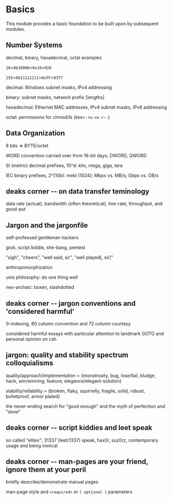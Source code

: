 # Basics

This module provides a basic foundation to be built upon by subsequent
modules.


## Number Systems

decimal, binary, hexadecimal, octal examples

`16`=`0b10000`=`0x10`=`020`

`255`=`0b11111111`=`0xFF`=`0377`


decimal: Windows subnet masks, IPv4 addressing

binary: subnet masks, network prefix [lengths]

hexadecimal: Ethernet MAC addresses, IPv4 subnet masks, IPv6 addressing

octal: permissions for chmod/ls (`664`=`-rw-rw-r--`)


## Data Organization

8 bits => BYTE/octet

WORD convention carried over from 16-bit days; DWORD, QWORD

SI (metric) decimal prefixes, 10^d: kilo, mega, giga, tera

IEC binary prefixes, 2^(10b): mebi (1024); Mbps vs. MB/s; Gbps vs. GB/s


## deaks corner -- on data transfer teminology

data rate (actual), bandwidth (often theoretical), line-rate,
throughput, and good-put


## Jargon and the jargonfile

self-professed gentleman hackers

grok, script kiddie, she-bang, pentest

"sigh", "cheers", "well said, sir", "well played[, sir]"

anthropomorphization

unix philosophy: do one thing well

neo-archaic: boxen, slashdotted


## deaks corner -- jargon conventions and 'considered harmful'

0-indexing, 80 column convention and 72 column courtesy

considered harmful essays with particular attention to landmark GOTO
and personal opinion on csh


## jargon: quality and stability spectrum colloquialisms

quality/approach/implementation = {monstrosity, bug, lose/fail, kludge, hack, win/winning, feature, elegance/elegant-solution}

stability/reliability = {broken, flaky, squirrelly, fragile, solid, robust, bulletproof, armor plated}

the never-ending search for "good enough" and the myth of perfection and
"done"


## deaks corner -- script kiddies and leet speak

so called "elites"; 31337 (leet/1337) speak, hax0r, suz0rz, contemporary
usage and being ironical


## deaks corner -- man-pages are your friend, ignore them at your peril

briefly describe/demonstrate manual pages

man-page style and `<required>` or `[ optional ]` parameters
